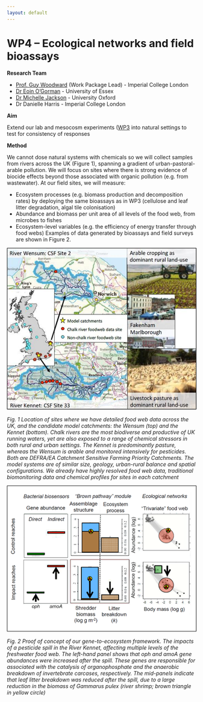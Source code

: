 ```yaml
---
layout: default
---
```


# WP4 – Ecological networks and field bioassays

**Research Team**
+ [Prof. Guy Woodward](https://www.imperial.ac.uk/people/guy.woodward) (Work Package Lead) - Imperial College London
+ [Dr Eoin O’Gorman](https://www.essex.ac.uk/people/ogorm99208/eoin-o-gorman) - University of Essex
+ [Dr Michelle Jackson](https://www.zoo.ox.ac.uk/people/dr-michelle-jackson) - University Oxford
+ Dr Danielle Harris - Imperial College London

**Aim** 

Extend our lab and mesocosm experiments ([WP3](WP3.md) into natural settings to test for consistency of responses

**Method** 

We cannot dose natural systems with chemicals so we will collect samples from rivers across the UK (Figure 1), spanning a gradient of urban-pastoral-arable pollution. We will focus on sites where there is strong evidence of biocide effects beyond those associated with organic pollution (e.g. from wastewater). At our field sites, we will measure:
+ Ecosystem processes (e.g. biomass production and decomposition rates) by deploying the same bioassays as in WP3 (cellulose and leaf litter degradation, algal tile colonisation) 
+ Abundance and biomass per unit area of all levels of the food web, from microbes to fishes
+ Ecosystem-level variables (e.g. the efficiency of energy transfer through food webs)
Examples of data generated by bioassays and field surveys are shown in Figure 2. 



![](/assets/img/WP4Fig1.png)

*Fig. 1 Location of sites where we have detailed food web data across the UK, and the candidate model catchments: the Wensum (top) and the Kennet (bottom). Chalk rivers are the most biodiverse and productive of UK running waters, yet are also exposed to a range of chemical stressors in both rural and urban settings. The Kennet is predominantly pasture, whereas the Wensum is arable and monitored intensively for pesticides. Both are DEFRA/EA Catchment Sensitive Farming Priority Catchments. The model systems are of similar size, geology, urban-rural balance and spatial configurations. We already have highly resolved food web data, traditional biomonitoring data and chemical profiles for sites in each catchment*



![](/assets/img/WP4Fig2.png)

*Fig. 2 Proof of concept of our gene-to-ecosystem framework. The impacts of a pesticide spill in the River Kennet, affecting multiple levels of the freshwater food web. The left-hand panel shows that oph and amoA gene abundances were increased after the spill. These genes are responsible for associated with the catalysis of organophosphate and the anaerobic breakdown of invertebrate carcases, respectively. The mid-panels indicate that leaf litter breakdown was reduced after the spill, due to a large reduction in the biomass of Gammarus pulex (river shrimp; brown triangle in yellow circle)*
